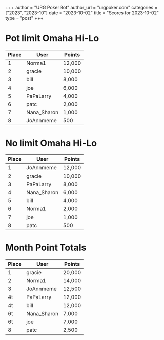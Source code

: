 +++
author = "URG Poker Bot"
author_url = "urgpoker.com"
categories = ["2023", "2023-10"]
date = "2023-10-02"
title = "Scores for 2023-10-02"
type = "post"
+++
# Pot limit Omaha Hi-Lo

| Place | User | Points |
|-------|------|--------|
| 1 | Norma1 | 12,000 |
| 2 | gracie | 10,000 |
| 3 | bill | 8,000 |
| 4 | joe | 6,000 |
| 5 | PaPaLarry | 4,000 |
| 6 | patc | 2,000 |
| 7 | Nana_Sharon | 1,000 |
| 8 | JoAnnmeme | 500 |

# No limit Omaha Hi-Lo

| Place | User | Points |
|-------|------|--------|
| 1 | JoAnnmeme | 12,000 |
| 2 | gracie | 10,000 |
| 3 | PaPaLarry | 8,000 |
| 4 | Nana_Sharon | 6,000 |
| 5 | bill | 4,000 |
| 6 | Norma1 | 2,000 |
| 7 | joe | 1,000 |
| 8 | patc | 500 |

# Month Point Totals

| Place | User | Points |
|-------|------|--------|
| 1 | gracie | 20,000 |
| 2 | Norma1 | 14,000 |
| 3 | JoAnnmeme | 12,500 |
| 4t | PaPaLarry | 12,000 |
| 4t | bill | 12,000 |
| 6t | Nana_Sharon | 7,000 |
| 6t | joe | 7,000 |
| 8 | patc | 2,500 |
